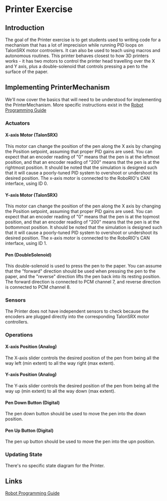# Printer Exercise

## Introduction
The goal of the Printer exercise is to get students used to writing code for a mechanism that has a lot of imprecision while running PID loops on TalonSRX motor controolers.  It can also be used to teach using macros and autonomous routines.  This printer behaves closest to how 3D printers works - it has two motors to control the printer head travelling over the X and Y axis, plus a double-solenoid that controls pressing a pen to the surface of the paper.

## Implementing PrinterMechanism
We'll now cover the basics that will need to be understood for implementing the PrinterMechanism.  More specific instructions exist in the [Robot Programming Guide](#/Robot%20Programming%20Guide.md)

### Actuators
#### X-axis Motor (TalonSRX)
This motor can change the position of the pen along the X axis by changing the Position setpoint, assuming that proper PID gains are used.  You can expect that an encoder reading of "0" means that the pen is at the leftmost position, and that an encoder reading of "200" means that the pen is at the rightmost position.  It should be noted that the simulation is designed such that it will cause a poorly-tuned PID system to overshoot or undershoot its desired position.  The x-axis motor is connected to the RoboRIO's CAN interface, using ID 0.

#### Y-axis Motor (TalonSRX)
This motor can change the position of the pen along the X axis by changing the Position setpoint, assuming that proper PID gains are used.  You can expect that an encoder reading of "0" means that the pen is at the topmost position, and that an encoder reading of "200" means that the pen is at the bottommost position.  It should be noted that the simulation is designed such that it will cause a poorly-tuned PID system to overshoot or undershoot its desired position.  The x-axis motor is connected to the RoboRIO's CAN interface, using ID 1.

#### Pen (DoubleSolenoid)
This double-solenoid is used to press the pen to the paper.  You can assume that the "forward" direction should be used when pressing the pen to the paper, and the "reverse" direction lifts the pen back into its resting position.  The forward direction is connected to PCM channel 7, and reverse direction is connected to PCM channel 8.

### Sensors
The Printer does not have independent sensors to check because the encoders are plugged directly into the corresponding TalonSRX motor controllers.

### Operations
#### X-axis Position (Analog)
The X-axis slider controls the desired position of the pen from being all the way left (min extent) to all the way right (max extent).

#### Y-axis Position (Analog)
The Y-axis slider controls the desired position of the pen from being all the way up (min extent) to all the way down (max extent).

#### Pen Down Button (Digital)
The pen down button should be used to move the pen into the down position.

#### Pen Up Button (Digital)
The pen up button should be used to move the pen into the upn position.

### Updating State
There's no specific state diagram for the Printer.

## Links
[Robot Programming Guide](/Robot%20Programming%20Guide.md)
